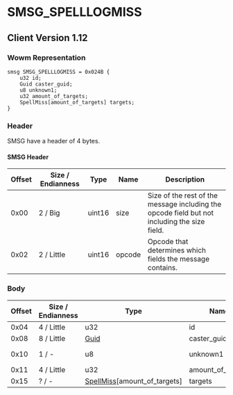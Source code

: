 # SMSG_SPELLLOGMISS

## Client Version 1.12

### Wowm Representation
```rust,ignore
smsg SMSG_SPELLLOGMISS = 0x024B {
    u32 id;
    Guid caster_guid;
    u8 unknown1;
    u32 amount_of_targets;
    SpellMiss[amount_of_targets] targets;
}
```
### Header

SMSG have a header of 4 bytes.

#### SMSG Header

| Offset | Size / Endianness | Type   | Name   | Description |
| ------ | ----------------- | ------ | ------ | ----------- |
| 0x00   | 2 / Big           | uint16 | size   | Size of the rest of the message including the opcode field but not including the size field.|
| 0x02   | 2 / Little        | uint16 | opcode | Opcode that determines which fields the message contains.|

### Body

| Offset | Size / Endianness | Type | Name | Description | Comment |
| ------ | ----------------- | ---- | ---- | ----------- | ------- |
| 0x04 | 4 / Little | u32 | id |  |  |
| 0x08 | 8 / Little | [Guid](../spec/packed-guid.md) | caster_guid |  |  |
| 0x10 | 1 / - | u8 | unknown1 |  | cmangos/mangoszero: can be 0 or 1 |
| 0x11 | 4 / Little | u32 | amount_of_targets |  |  |
| 0x15 | ? / - | [SpellMiss](spellmiss.md)[amount_of_targets] | targets |  |  |

